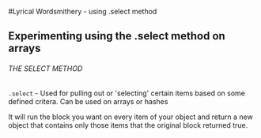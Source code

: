 #Lyrical Wordsmithery - using .select method
## Experimenting using the .select method on arrays

###### THE SELECT METHOD

`.select` - Used for pulling out or 'selecting' certain items based on some defined critera.
Can be used on arrays or hashes

It will run the block you want on every item of your object and return a new
object that contains only those items that the original block returned true.

